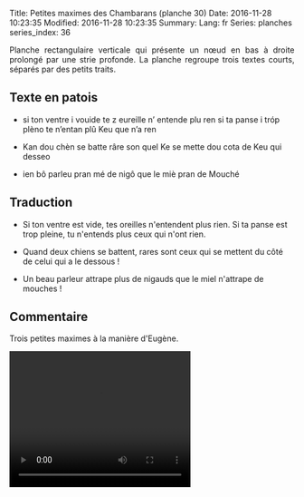Title: Petites maximes des Chambarans (planche 30)
Date: 2016-11-28 10:23:35
Modified: 2016-11-28 10:23:35
Summary: 
Lang: fr
Series: planches
series_index: 36

<p style="text-align:justify;">Planche rectangulaire verticale qui
présente un nœud en bas à droite prolongé par une strie profonde. La
planche regroupe trois textes courts, séparés par des petits
traits.</p>

<figure class="image-block" style="float: right;">
  <img alt="" src="{static}/images/planche_30.png">
  <figcaption style="max-width: 280px"></figcaption>
</figure>


## Texte en patois

- si ton ventre i vouide te z eureille n’ entende plu ren si ta panse
  i tróp plèno te n’entan plû Keu que n’a ren

- Kan dou chèn se batte râre son quel Ke se mette dou cota de Keu qui
  desseo

- ien bô parleu pran mé de nigô que le miè pran de Mouché


## Traduction

- Si ton ventre est vide, tes oreilles n'entendent plus rien. Si ta
  panse est trop pleine, tu n'entends plus ceux qui n'ont rien.

- Quand deux chiens se battent, rares sont ceux qui se mettent du côté
  de celui qui a le dessous !

- Un beau parleur attrape plus de nigauds que le miel n'attrape de
  mouches !

## Commentaire

Trois petites maximes à la manière d'Eugène.

<video width="320" height="240" controls>
  <source src="https://d1njpgd0ygatdn.cloudfront.net/video_30.mp4" type="video/mp4">
</video>
